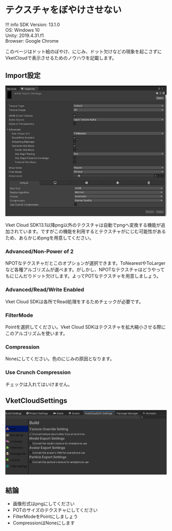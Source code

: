 # テクスチャをぼやけさせない

!!! info
    SDK Version: 13.1.0<br>
    OS: Windows 10<br>
    Unity: 2019.4.31.f1<br>
    Browser: Google Chrome

このページはドット絵のぼやけ、にじみ、ドット欠けなどの現象を起こさずにVketCloudで表示させるためのノウハウを記載します。

## Import設定
![GuideToClearTextures00](img/GuideToClearTextures00.jpg)

Vket Cloud SDK13.1以降png以外のテクスチャは自動でpngへ変換する機能が追加されています。ですがこの機能を利用するとテクスチャがにじむ可能性があるため、あらかじめpngを用意してください。

### Advanced/Non-Power of 2
NPOTなテクスチャだとこのオプションが選択できます。ToNearestやToLargerなど各種アルゴリズムが選べます。がしかし、NPOTなテクスチャはどうやってもにじんだりドット欠けします。よってPOTなテクスチャを用意しましょう。

### Advanced/Read/Write Enabled
Vket Cloud SDKは各所でRead処理をするためチェックが必要です。

### FilterMode
Pointを選択してください。Vket Cloud SDKはテクスチャを拡大縮小させる際にこのアルゴリズムを使います。

### Compression
Noneにしてください。色のにじみの原因となります。

### Use Crunch Compression
チェックは入れてはいけません。

## VketCloudSettings
![GuideToClearTextures01](img/GuideToClearTextures01.jpg)

## 結論

- 画像形式はpngにしてください
- POTのサイズのテクスチャにしてください
- FilterModeをPointにしましょう
- CompressionはNoneにします
